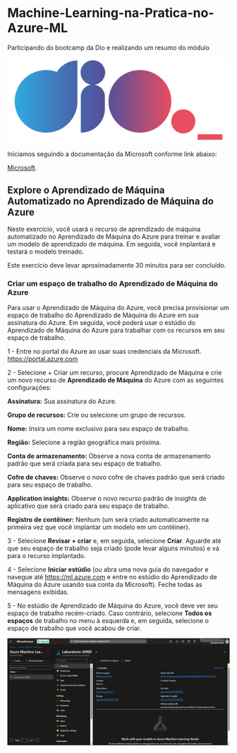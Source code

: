 # Machine-Learning-na-Pratica-no-Azure-ML

 Participando do bootcamp da Dio e realizando um resumo do módulo

<img src="./Passo-a-passo/Dio.png" alt="Dio">

Iniciamos seguindo a documentação da Microsoft conforme link abaixo:

[Microsoft](https://microsoftlearning.github.io/mslearn-ai-fundamentals/Instructions/Labs/01-machine-learning.html).


## Explore o Aprendizado de Máquina Automatizado no Aprendizado de Máquina do Azure

Neste exercício, você usará o recurso de aprendizado de máquina automatizado no Aprendizado de Máquina do Azure para treinar e avaliar um modelo de aprendizado de máquina. Em seguida, você implantará e testará o modelo treinado.

Este exercício deve levar aproximadamente 30 minutos para ser concluído.

### Criar um espaço de trabalho do Aprendizado de Máquina do Azure

Para usar o Aprendizado de Máquina do Azure, você precisa provisionar um espaço de trabalho do Aprendizado de Máquina do Azure em sua assinatura do Azure. Em seguida, você poderá usar o estúdio do Aprendizado de Máquina do Azure para trabalhar com os recursos em seu espaço de trabalho.

1 - Entre no portal do Azure ao usar suas credenciais da Microsoft. https://portal.azure.com

2 - Selecione + Criar um recurso, procure Aprendizado de Máquina e crie um novo recurso de **Aprendizado de Máquina** do Azure com as seguintes configurações:

**Assinatura:** Sua assinatura do Azure.

**Grupo de recursos:** Crie ou selecione um grupo de recursos.

**Nome:** Insira um nome exclusivo para seu espaço de trabalho.

**Região:** Selecione a região geográfica mais próxima.

**Conta de armazenamento:** Observe a nova conta de armazenamento padrão que será criada para seu espaço de trabalho.

**Cofre de chaves:** Observe o novo cofre de chaves padrão que será criado para seu espaço de trabalho.

**Application insights:** Observe o novo recurso padrão de insights de aplicativo que será criado para seu espaço de trabalho.

**Registro de contêiner:** Nenhum (um será criado automaticamente na primeira vez que você implantar um modelo em um contêiner).

3 - Selecione **Revisar + criar** e, em seguida, selecione **Criar**. Aguarde até que seu espaço de trabalho seja criado (pode levar alguns minutos) e vá para o recurso implantado.

4 - Selecione **Iniciar estúdio** (ou abra uma nova guia do navegador e navegue até https://ml.azure.com e entre no estúdio do Aprendizado de Máquina do Azure usando sua conta da Microsoft). Feche todas as mensagens exibidas.

5 - No estúdio de Aprendizado de Máquina do Azure, você deve ver seu espaço de trabalho recém-criado. Caso contrário, selecione **Todos os espaços** de trabalho no menu à esquerda e, em seguida, selecione o espaço de trabalho que você acabou de criar.

<img src="./Passo-a-passo/Tela_Azure.png" alt="Portal Azure">